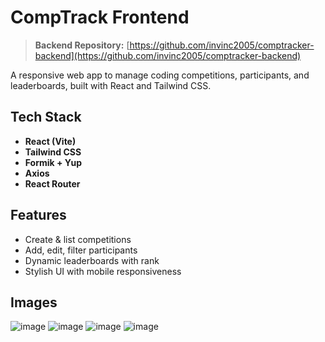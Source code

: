 #  CompTrack Frontend

>  **Backend Repository:** [https://github.com/invinc2005/comptracker-backend](https://github.com/invinc2005/comptracker-backend)

A responsive web app to manage coding competitions, participants, and leaderboards, built with React and Tailwind CSS.


## Tech Stack

- **React (Vite)**
- **Tailwind CSS**
- **Formik + Yup**
- **Axios**
- **React Router**

## Features

- Create & list competitions
- Add, edit, filter participants
- Dynamic leaderboards with rank
- Stylish UI with mobile responsiveness

## Images
![image](https://github.com/user-attachments/assets/30ff63ba-d0ef-4ed2-9094-415cd479bd7c)
![image](https://github.com/user-attachments/assets/2a54bf6a-f806-4cf5-9ee0-339fbc3b00a8)
![image](https://github.com/user-attachments/assets/5cb05a27-5976-404c-85af-0917ee4c13b6)
![image](https://github.com/user-attachments/assets/064821f4-26a2-4e1c-be61-bcdfc829985e)

